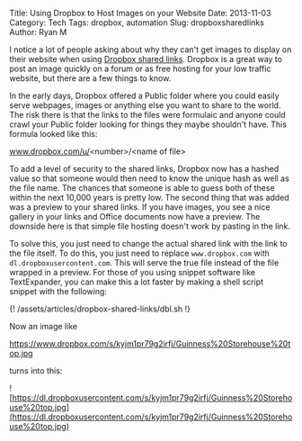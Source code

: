 Title: Using Dropbox to Host Images on your Website
Date: 2013-11-03
Category: Tech
Tags: dropbox, automation
Slug: dropboxsharedlinks
Author: Ryan M

I notice a lot of people asking about why they can't get images to display on their website when using [Dropbox shared links][sharedlinks]. Dropbox is a great way to post an image quickly on a forum or as free hosting for your low traffic website, but there are a few things to know.
<!-- PELICAN_END_SUMMARY -->  

[sharedlinks]: https://www.dropbox.com/help/167

In the early days, Dropbox offered a Public folder where you could easily serve webpages, images or anything else you want to share to the world. The risk there is that the links to the files were formulaic and anyone could crawl your Public folder looking for things they maybe shouldn't have. This formula looked like this:

www.dropbox.com/u/<number\>/<name of file\>

To add a level of security to the shared links, Dropbox now has a hashed value so that someone would then need to know the unique hash as well as the file name. The chances that someone is able to guess both of these within the next 10,000 years is pretty low. The second thing that was added was a preview to your shared links. If you have images, you see a nice gallery in your links and Office documents now have a preview. The downside here is that simple file hosting doesn't work by pasting in the link.

To solve this, you just need to change the actual shared link with the link to the file itself. To do this, you just need to replace `www.dropbox.com` with `dl.dropboxusercontent.com`. This will serve the true file instead of the file wrapped in a preview. For those of you using snippet software like TextExpander, you can make this a lot faster by making a shell script snippet with the following:

{! /assets/articles/dropbox-shared-links/dbl.sh !}
    
Now an image like

https://www.dropbox.com/s/kyjm1pr79g2irfj/Guinness%20Storehouse%20top.jpg

turns into this:

![https://dl.dropboxusercontent.com/s/kyjm1pr79g2irfj/Guinness%20Storehouse%20top.jpg](https://dl.dropboxusercontent.com/s/kyjm1pr79g2irfj/Guinness%20Storehouse%20top.jpg)

[sampleimage]: https://www.dropbox.com/s/jq8xvuvikx90o9y/Guinness%20Storehouse%20top.jpg
